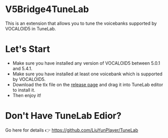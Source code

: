 # V5Bridge4TuneLab
This is an extension that allows you to tune the voicebanks supported by VOCALOID5 in TuneLab.

# Let's Start
- Make sure you have installed any version of VOCALOID5 between 5.0.1 and 5.4.1.
- Make sure you have installed at least one voicebank which is supported by VOCALOID5.
- Download the tlx file on the [release page](https://github.com/Kurokitu/V5Bridge4TuneLab/releases) and drag it into TuneLab editor to install it.
- Then enjoy it!

# Don't Have TuneLab Edior?
Go here for details 👉 https://github.com/LiuYunPlayer/TuneLab
